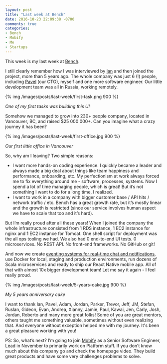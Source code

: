 ```yaml
---
layout: post
title: "Last week at Bench"
date: 2016-10-23 22:09:38 -0700
comments: true
categories:
- Bench
- Mobify
- Me
- Startups
---
```


This week is my last week at [Bench](https://bench.co).

<!-- more -->

I still clearly remember how I was interviewed by [Ian](https://twitter.com/ianwcrosby) and then joined the project, more than 5 years ago. The whole company was just 6 (!) people, including [Pavel](https://twitter.com/rodionovp) (our CTO), myself and one more software engineer. Our little development team was all in Russia, working remotely.

{% img /images/posts/last-week/first-task.png 900 %}

*One of my first tasks was building this UI*

Somehow we managed to grow into 230+ people company, located in Vancouver, BC, and raised $25 000 000+. Can you imagine what a crazy journey it has been?

{% img /images/posts/last-week/first-office.jpg 900 %}

*Our first little office in Vancouver*

So, why am I leaving? Two simple reasons:

- I want more hands-on coding experience. I quickly became a leader and always made a big deal about things like team happiness and performance, onboarding, etc. My perfectionism at work always forced me to fix everything around me - software, processes, systems. Now I spend a lot of time managing people, which is great! But it’s not something I want to do for a long time, I realized.
- I want to work in a company with bigger customer base / API hits / network traffic / etc. Bench has a great growth rate, but it’s mostly linear and the growth is restricted (since our service involves human aspect we have to scale that too and it’s hard).

But I’m really proud after all these years! When I joined the company the whole infrastructure consisted from 1 RDS instance, 1 EC2 instance for nginx and 1 EC2 instance for Tomcat. One shell script for deployment was the all ops tooling we had. We also had 0 end-to-end UI tests. 0 microservices. No REST API. No front-end frameworks. No GitHub or git!

And now we create [eventing systems for real-time chat and notifications](http://www.slideshare.net/sap1ens/building-eventing-systems-for-microservice-architecture), use Docker for local, staging and production environments, run dozens of Scala microservices and ready to ship our React Native mobile app. All of that with almost 10x bigger development team! Let me say it again - I feel really proud.

{% img /images/posts/last-week/5-years-cake.jpg 900 %}

*My 5 years anniversary cake*

I want to thank Ian, Pavel, Adam, Jordan, Parker, Trevor, Jeff, JM, Stefan, Ruslan, Gideon, Evan, Andrea, Xianny, Jamie, Paul, Kawai, Jen, Carly, Josh, Jordan, Roberto and many more great folks! Some of you are great mentors, others taught me something valuable, sometimes without even realizing that. And everyone without exception helped me with my journey. It's been a great pleasure working with you!

PS: So, what’s next? I’m going to join [Mobify](https://www.mobify.com) as a Senior Software Engineer, Lead in November to primarily work on Platform stuff. If you don’t know much about this company go and check the homepage video. They build great products and have some very challenges problems to solve.

